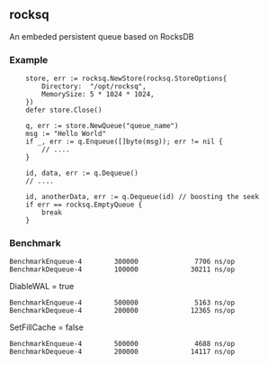 ## rocksq
An embeded persistent queue based on RocksDB

### Example

```
	store, err := rocksq.NewStore(rocksq.StoreOptions{ 
		Directory:  "/opt/rocksq",
		MemorySize: 5 * 1024 * 1024,
	})
	defer store.Close()
	
	q, err := store.NewQueue("queue_name")
	msg := "Hello World"
	if _, err := q.Enqueue([]byte(msg)); err != nil {
		// ....
	}
	
	id, data, err := q.Dequeue()
	// ....
	
	id, anotherData, err := q.Dequeue(id) // boosting the seek
	if err == rocksq.EmptyQueue {
		break
	}
```

### Benchmark

```
BenchmarkEnqueue-4        300000              7706 ns/op
BenchmarkDequeue-4        100000             30211 ns/op
```

DiableWAL = true

```
BenchmarkEnqueue-4        500000              5163 ns/op
BenchmarkDequeue-4        200000             12365 ns/op
```

SetFillCache = false

```
BenchmarkEnqueue-4        500000              4688 ns/op 
BenchmarkDequeue-4        200000             14117 ns/op
```